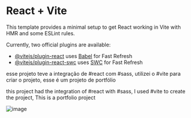 # React + Vite

This template provides a minimal setup to get React working in Vite with HMR and some ESLint rules.

Currently, two official plugins are available:

- [@vitejs/plugin-react](https://github.com/vitejs/vite-plugin-react/blob/main/packages/plugin-react/README.md) uses [Babel](https://babeljs.io/) for Fast Refresh
- [@vitejs/plugin-react-swc](https://github.com/vitejs/vite-plugin-react-swc) uses [SWC](https://swc.rs/) for Fast Refresh


esse projeto teve a integração  de #react com #sass, utilizei o #vite para criar o projeto,
esse é um projeto de portfólio


this project had the integration of #react with #sass, I used #vite to create the project,
This is a portfolio project


![image](https://github.com/DiomarAlexandrino/portfolio/assets/19246040/b2415bc8-b98e-4e47-b663-988802effa99)


